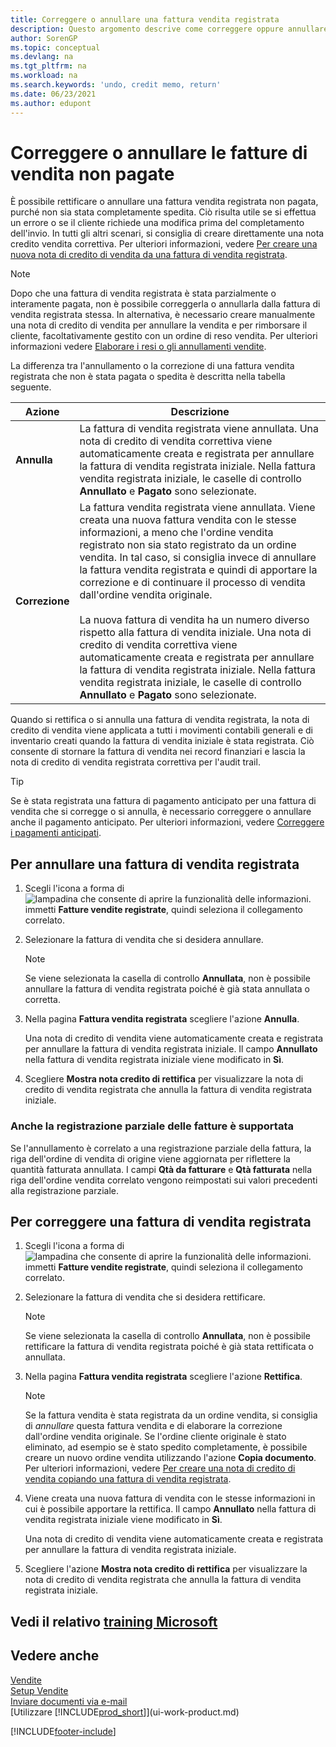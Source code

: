 ```yaml
---
title: Correggere o annullare una fattura vendita registrata
description: Questo argomento descrive come correggere oppure annullare una fattura di vendita registrata e collegarla a una nota di credito di vendita.
author: SorenGP
ms.topic: conceptual
ms.devlang: na
ms.tgt_pltfrm: na
ms.workload: na
ms.search.keywords: 'undo, credit memo, return'
ms.date: 06/23/2021
ms.author: edupont
---
```

# <a name="correct-or-cancel-unpaid-sales-invoices"></a><a name="correct-or-cancel-unpaid-sales-invoices"></a><a name="correct-or-cancel-unpaid-sales-invoices"></a>Correggere o annullare le fatture di vendita non pagate

È possibile rettificare o annullare una fattura vendita registrata non pagata, purché non sia stata completamente spedita. Ciò risulta utile se si effettua un errore o se il cliente richiede una modifica prima del completamento dell'invio. In tutti gli altri scenari, si consiglia di creare direttamente una nota credito vendita correttiva. Per ulteriori informazioni, vedere [Per creare una nuova nota di credito di vendita da una fattura di vendita registrata](sales-how-process-sales-returns-cancellations.md#to-create-a-sales-credit-memo-from-a-posted-sales-invoice).  

> [!NOTE]  
> Dopo che una fattura di vendita registrata è stata parzialmente o interamente pagata, non è possibile correggerla o annullarla dalla fattura di vendita registrata stessa. In alternativa, è necessario creare manualmente una nota di credito di vendita per annullare la vendita e per rimborsare il cliente, facoltativamente gestito con un ordine di reso vendita. Per ulteriori informazioni vedere [Elaborare i resi o gli annullamenti vendite](sales-how-process-sales-returns-cancellations.md).

La differenza tra l'annullamento o la correzione di una fattura vendita registrata che non è stata pagata o spedita è descritta nella tabella seguente.

| Azione | Descrizione |
| --- | --- |
| **Annulla** |La fattura di vendita registrata viene annullata. Una nota di credito di vendita correttiva viene automaticamente creata e registrata per annullare la fattura di vendita registrata iniziale. Nella fattura vendita registrata iniziale, le caselle di controllo **Annullato** e **Pagato** sono selezionate. |
| **Correzione** |La fattura vendita registrata viene annullata. Viene creata una nuova fattura vendita con le stesse informazioni, a meno che l'ordine vendita registrato non sia stato registrato da un ordine vendita. In tal caso, si consiglia invece di annullare la fattura vendita registrata e quindi di apportare la correzione e di continuare il processo di vendita dall'ordine vendita originale. <br/><br/>La nuova fattura di vendita ha un numero diverso rispetto alla fattura di vendita iniziale. Una nota di credito di vendita correttiva viene automaticamente creata e registrata per annullare la fattura di vendita registrata iniziale. Nella fattura vendita registrata iniziale, le caselle di controllo **Annullato** e **Pagato** sono selezionate. |

Quando si rettifica o si annulla una fattura di vendita registrata, la nota di credito di vendita viene applicata a tutti i movimenti contabili generali e di inventario creati quando la fattura di vendita iniziale è stata registrata. Ciò consente di stornare la fattura di vendita nei record finanziari e lascia la nota di credito di vendita registrata correttiva per l'audit trail.  

> [!TIP]
> Se è stata registrata una fattura di pagamento anticipato per una fattura di vendita che si corregge o si annulla, è necessario correggere o annullare anche il pagamento anticipato. Per ulteriori informazioni, vedere [Correggere i pagamenti anticipati](finance-how-to-correct-prepayments.md).

## <a name="to-cancel-a-posted-sales-invoice"></a><a name="to-cancel-a-posted-sales-invoice"></a><a name="to-cancel-a-posted-sales-invoice"></a>Per annullare una fattura di vendita registrata

1. Scegli l'icona a forma di ![lampadina che consente di aprire la funzionalità delle informazioni.](media/ui-search/search_small.png "Dimmi cosa vuoi fare") immetti **Fatture vendite registrate**, quindi seleziona il collegamento correlato.  
2. Selezionare la fattura di vendita che si desidera annullare.

    > [!NOTE]  
    >   Se viene selezionata la casella di controllo **Annullata**, non è possibile annullare la fattura di vendita registrata poiché è già stata annullata o corretta.
3. Nella pagina **Fattura vendita registrata** scegliere l'azione **Annulla**.

    Una nota di credito di vendita viene automaticamente creata e registrata per annullare la fattura di vendita registrata iniziale. Il campo **Annullato** nella fattura di vendita registrata iniziale viene modificato in **Sì**.
4. Scegliere **Mostra nota credito di rettifica** per visualizzare la nota di credito di vendita registrata che annulla la fattura di vendita registrata iniziale.

### <a name="partial-invoice-posting-also-supported"></a><a name="partial-invoice-posting-also-supported"></a><a name="partial-invoice-posting-also-supported"></a>Anche la registrazione parziale delle fatture è supportata

Se l'annullamento è correlato a una registrazione parziale della fattura, la riga dell'ordine di vendita di origine viene aggiornata per riflettere la quantità fatturata annullata. I campi **Qtà da fatturare** e **Qtà fatturata** nella riga dell'ordine vendita correlato vengono reimpostati sui valori precedenti alla registrazione parziale.

## <a name="to-correct-a-posted-sales-invoice"></a><a name="to-correct-a-posted-sales-invoice"></a><a name="to-correct-a-posted-sales-invoice"></a>Per correggere una fattura di vendita registrata

1. Scegli l'icona a forma di ![lampadina che consente di aprire la funzionalità delle informazioni.](media/ui-search/search_small.png "Dimmi cosa vuoi fare") immetti **Fatture vendite registrate**, quindi seleziona il collegamento correlato.  
2. Selezionare la fattura di vendita che si desidera rettificare.

    > [!NOTE]  
    >   Se viene selezionata la casella di controllo **Annullata**, non è possibile rettificare la fattura di vendita registrata poiché è già stata rettificata o annullata.
3. Nella pagina **Fattura vendita registrata** scegliere l'azione **Rettifica**.  

    > [!NOTE]
    > Se la fattura vendita è stata registrata da un ordine vendita, si consiglia di *annullare* questa fattura vendita e di elaborare la correzione dall'ordine vendita originale. Se l'ordine cliente originale è stato eliminato, ad esempio se è stato spedito completamente, è possibile creare un nuovo ordine vendita utilizzando l'azione **Copia documento**. Per ulteriori informazioni, vedere [Per creare una nota di credito di vendita copiando una fattura di vendita registrata](sales-how-process-sales-returns-cancellations.md#to-create-a-sales-credit-memo-by-copying-a-posted-sales-invoice).
4. Viene creata una nuova fattura di vendita con le stesse informazioni in cui è possibile apportare la rettifica. Il campo **Annullato** nella fattura di vendita registrata iniziale viene modificato in **Sì**.

    Una nota di credito di vendita viene automaticamente creata e registrata per annullare la fattura di vendita registrata iniziale.
5. Scegliere l'azione **Mostra nota credito di rettifica** per visualizzare la nota di credito di vendita registrata che annulla la fattura di vendita registrata iniziale.

## <a name="see-related-microsoft-training"></a><a name="see-related-microsoft-training"></a><a name="see-related-microsoft-training"></a>Vedi il relativo [training Microsoft](/training/modules/ship-invoice-items-dynamics-365-business-central/)

## <a name="see-also"></a><a name="see-also"></a><a name="see-also"></a>Vedere anche

[Vendite](sales-manage-sales.md)  
[Setup Vendite](sales-setup-sales.md)  
[Inviare documenti via e-mail](ui-how-send-documents-email.md)  
[Utilizzare [!INCLUDE[prod_short](includes/prod_short.md)]](ui-work-product.md)


[!INCLUDE[footer-include](includes/footer-banner.md)]
